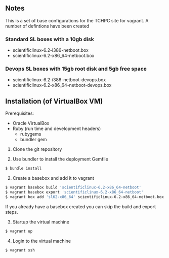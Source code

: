 ## Notes

This is a set of base configurations for the TCHPC site for vagrant. A
number of defintions have been created

### Standard SL boxes with a 10gb disk

* scientificlinux-6.2-i386-netboot.box
* scientificlinux-6.2-x86_64-netboot.box

### Devops SL boxes with 15gb root disk and 5gb free space

* scientificlinux-6.2-i386-netboot-devops.box
* scientificlinux-6.2-x86_64-netboot-devops.box

## Installation (of VirtualBox VM)

Prerequisites:

  - Oracle VirtualBox
  - Ruby (run time and development headers)
    - rubygems
    - bundler gem

1. Clone the git repository

1. Use bundler to install the deployment Gemfile

```bash
$ bundle install
```

2. Create a basebox and add it to vagrant

```bash
$ vagrant basebox build 'scientificlinux-6.2-x86_64-netboot'
$ vagrant basebox export 'scientificlinux-6.2-x86_64-netboot'
$ vagrant box add 'sl62-x86_64' scientificlinux-6.2-x86_64-netboot.box
```

If you already have a basebox created you can skip the build and export
steps.

3. Startup the virtual machine

```bash
$ vagrant up
```

4. Login to the virtual machine

```bash
$ vagrant ssh
```
